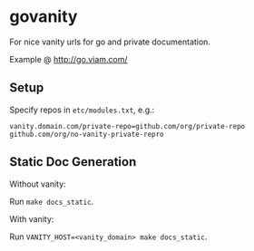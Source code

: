 # govanity

For nice vanity urls for go and private documentation.

Example @ http://go.viam.com/

## Setup

Specify repos in `etc/modules.txt`, e.g.:

```
vanity.domain.com/private-repo=github.com/org/private-repo
github.com/org/no-vanity-private-repro
```

## Static Doc Generation

Without vanity:

Run `make docs_static`.

With vanity:

Run `VANITY_HOST=<vanity_domain> make docs_static`.
